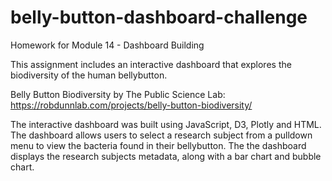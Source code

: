 # belly-button-dashboard-challenge
Homework for Module 14 - Dashboard Building

This assignment includes an interactive dashboard that explores the biodiversity of the human bellybutton.  

Belly Button Biodiversity by The Public Science Lab: 
https://robdunnlab.com/projects/belly-button-biodiversity/ 

The interactive dashboard was built using JavaScript, D3, Plotly and HTML.  The dashboard allows users to select a research subject from a pulldown menu to view the bacteria found in their bellybutton.  The the dashboard displays the research subjects metadata, along with a bar chart and bubble chart.